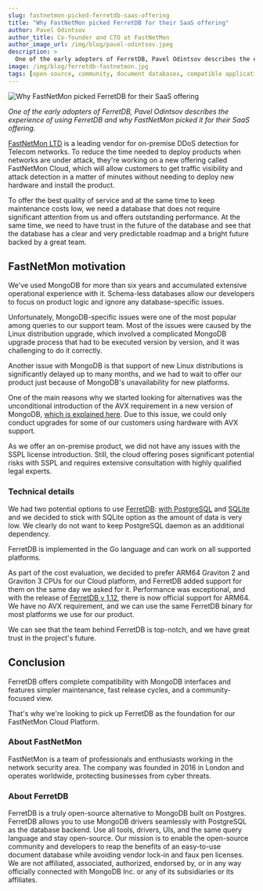 ```yaml
---
slug: fastnetmon-picked-ferretdb-saas-offering
title: "Why FastNetMon picked FerretDB for their SaaS offering"
author: Pavel Odintsov
author_title: Co-founder and CTO at FastNetMon
author_image_url: /img/blog/pavel-odintsov.jpeg
description: >
  One of the early adopters of FerretDB, Pavel Odintsov describes the experience of using FerretDB and why FastNetMon picked it for their SaaS offering.
image: /img/blog/ferretdb-fastnetmon.jpg
tags: [open source, community, document databases, compatible applications]
---
```


![Why FastNetMon picked FerretDB for their SaaS offering](/img/blog/ferretdb-fastnetmon.jpg)

_One of the early adopters of FerretDB, Pavel Odintsov describes the experience of using FerretDB and why FastNetMon picked it for their SaaS offering._

<!--truncate-->

[FastNetMon LTD](https://fastnetmon.com/) is a leading vendor for on-premise DDoS detection for Telecom networks.
To reduce the time needed to deploy products when networks are under attack, they're working on a new offering called FastNetMon Cloud, which will allow customers to get traffic visibility and attack detection in a matter of minutes without needing to deploy new hardware and install the product.

To offer the best quality of service and at the same time to keep maintenance costs low, we need a database that does not require significant attention from us and offers outstanding performance.
At the same time, we need to have trust in the future of the database and see that the database has a clear and very predictable roadmap and a bright future backed by a great team.

## FastNetMon motivation

We've used MongoDB for more than six years and accumulated extensive operational experience with it.
Schema-less databases allow our developers to focus on product logic and ignore any database-specific issues.

Unfortunately, MongoDB-specific issues were one of the most popular among queries to our support team.
Most of the issues were caused by the Linux distribution upgrade, which involved a complicated MongoDB upgrade process that had to be executed version by version, and it was challenging to do it correctly.

Another issue with MongoDB is that support of new Linux distributions is significantly delayed up to many months, and we had to wait to offer our product just because of MongoDB's unavailability for new platforms.

One of the main reasons why we started looking for alternatives was the unconditional introduction of the AVX requirement in a new version of MongoDB, [which is explained here](https://pavel.network/please-do-not-require-avx-for-your-software/).
Due to this issue, we could only conduct upgrades for some of our customers using hardware with AVX support.

As we offer an on-premise product, we did not have any issues with the SSPL license introduction.
Still, the cloud offering poses significant potential risks with SSPL and requires extensive consultation with highly qualified legal experts.

### Technical details

We had two potential options to use [FerretDB](https://www.ferretdb.com/): [with PostgreSQL](https://fastnetmon.com/docs-fnm-advanced/using-fastnetmon-advanced-with-ferretdb-and-postgresql-instead-of-mongodb/) and [SQLite](https://fastnetmon.com/using-fastnetmon-advanced-with-ferretdb-and-sqlite-backend-instead-of-mongodb/) and we decided to stick with SQLite option as the amount of data is very low.
We clearly do not want to keep PostgreSQL daemon as an additional dependency.

FerretDB is implemented in the Go language and can work on all supported platforms.

As part of the cost evaluation, we decided to prefer ARM64 Graviton 2 and Graviton 3 CPUs for our Cloud platform, and FerretDB added support for them on the same day we asked for it.
Performance was exceptional, and with the release of [FerretDB v 1.12](https://blog.ferretdb.io/ferretdb-v112-available/#arm64-binaries-now-available), there is now official support for ARM64.
We have no AVX requirement, and we can use the same FerretDB binary for most platforms we use for our product.

We can see that the team behind FerretDB is top-notch, and we have great trust in the project's future.

## Conclusion

FerretDB offers complete compatibility with MongoDB interfaces and features simpler maintenance, fast release cycles, and a community-focused view.

That's why we're looking to pick up FerretDB as the foundation for our FastNetMon Cloud Platform.

### About FastNetMon

FastNetMon is a team of professionals and enthusiasts working in the network security area.
The company was founded in 2016 in London and operates worldwide, protecting businesses from cyber threats.

### About FerretDB

FerretDB is a truly open-source alternative to MongoDB built on Postgres.
FerretDB allows you to use MongoDB drivers seamlessly with PostgreSQL as the database backend.
Use all tools, drivers, UIs, and the same query language and stay open-source.
Our mission is to enable the open-source community and developers to reap the benefits of an easy-to-use document database while avoiding vendor lock-in and faux pen licenses.
We are not affiliated, associated, authorized, endorsed by, or in any way officially connected with MongoDB Inc. or any of its subsidiaries or its affiliates.
